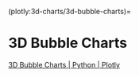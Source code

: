 (plotly:3d-charts/3d-bubble-charts)=
# 3D Bubble Charts

[3D Bubble Charts | Python | Plotly](https://plotly.com/python/3d-bubble-charts/)